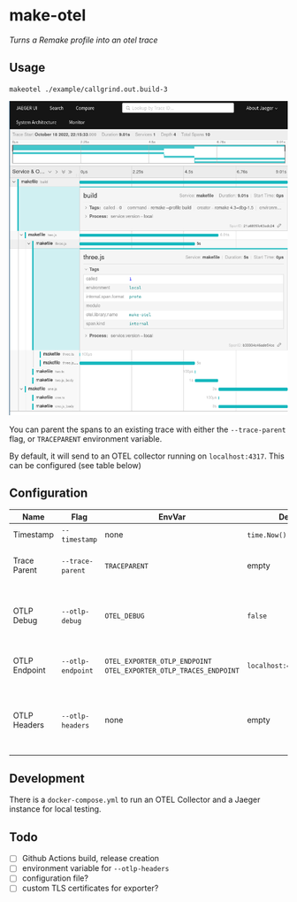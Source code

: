 # make-otel

*Turns a Remake profile into an otel trace*

## Usage

```shell
makeotel ./example/callgrind.out.build-3
```

![a screenshot of Jaeger, showing the trace spans for the callgrind.out.build-3 file](assets/jaeger.png)

You can parent the spans to an existing trace with either the `--trace-parent` flag, or `TRACEPARENT` environment variable.

By default, it will send to an OTEL collector running on `localhost:4317`.  This can be configured (see table below)

## Configuration

| Name | Flag | EnvVar | Default | Description |
|------|------|--------|---------|-------------|
| Timestamp | `--timestamp` | none | `time.Now().UTC().Unix()` | The profile was started |
| Trace Parent | `--trace-parent` | `TRACEPARENT` | empty | A trace to attach these spans to |
| OTLP Debug | `--otlp-debug` | `OTEL_DEBUG` | `false` | Log to `stdout` information from the OTLP Exporter |
| OTLP Endpoint | `--otlp-endpoint` | `OTEL_EXPORTER_OTLP_ENDPOINT` `OTEL_EXPORTER_OTLP_TRACES_ENDPOINT` | `localhost:4317` | The OTEL endpoint to send spans to |
| OTLP Headers | `--otlp-headers` | none | empty | Add custom headers to the OTEL Exporter, useful for SaaS Auth |


## Development

There is a `docker-compose.yml` to run an OTEL Collector and a Jaeger instance for local testing.

## Todo

- [ ] Github Actions build, release creation
- [ ] environment variable for `--otlp-headers`
- [ ] configuration file?
- [ ] custom TLS certificates for exporter?
